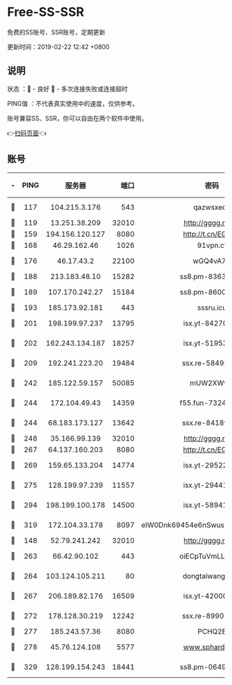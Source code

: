 # Free-SS-SSR

免费的SS账号、SSR账号，定期更新

更新时间：2019-02-22 12:42 +0800

## 说明

状态     ：🙂 - 良好 🙁 - 多次连接失败或连接超时

PING值   ：不代表真实使用中的速度，仅供参考。

账号兼容SS、SSR，你可以自由在两个软件中使用。

👉[扫码页面](https://liesauer.github.io/free-ss-ssr.github.io/)👈

## 账号

|-|PING|服务器|端口|密码|加密方式|区域|
|:----:|:----:|:-----:|-----:|:----:|:----:|:----:|
|🙂|117|104.215.3.176|543|qazwsxedc|aes-256-gcm|JP|
|🙂|119|13.251.38.209|32010|http://gggg.rocks|chacha20|SG|
|🙂|159|194.156.120.127|8080|http://t.cn/EGJIyrl|rc4-md5|RU|
|🙂|168|46.29.162.46|1026|91vpn.cf|rc4-md5|RU|
|🙂|176|46.17.43.2|22100|wGQ4vA7D|aes-256-gcm|RU|
|🙂|188|213.183.48.10|15282|ss8.pm-83634302|rc4-md5|RU|
|🙂|189|107.170.242.27|15184|ss8.pm-86005038|aes-256-cfb|US|
|🙂|193|185.173.92.181|443|sssru.icu|rc4-md5|RU|
|🙂|201|198.199.97.237|13795|isx.yt-84270980|aes-256-cfb|US|
|🙂|202|162.243.134.187|18257|isx.yt-51953199|aes-256-cfb|US|
|🙂|209|192.241.223.20|19484|ssx.re-58495020|aes-256-cfb|US|
|🙂|242|185.122.59.157|50085|mUW2XWw8|aes-256-cfb|GB|
|🙂|244|172.104.49.43|14359|f55.fun-73245889|aes-256-cfb|SG|
|🙂|244|68.183.173.127|13642|ssx.re-84189267|aes-256-cfb|US|
|🙂|248|35.166.99.139|32010|http://gggg.rocks|chacha20|US|
|🙂|267|64.137.160.203|8080|http://t.cn/EGJIyrl|rc4-md5|CA|
|🙂|269|159.65.133.204|14774|isx.yt-29522015|aes-256-cfb|SG|
|🙂|275|128.199.97.239|11557|isx.yt-29441916|aes-256-cfb|SG|
|🙂|294|198.199.100.178|14500|isx.yt-58941440|aes-256-cfb|US|
|🙂|319|172.104.33.178|8097|eIW0Dnk69454e6nSwuspv9DmS201tQ0D|aes-256-cfb|SG|
|🙂|148|52.79.241.242|32010|http://gggg.rocks|chacha20|KR|
|🙂|263|66.42.90.102|443|oiECpTuVmLLxk4Ts|aes-256-cfb|US|
|🙂|264|103.124.105.211|80|dongtaiwang.com|aes-256-cfb|US|
|🙂|267|206.189.82.176|16509|isx.yt-42000315|aes-256-cfb|SG|
|🙂|272|178.128.30.219|12242|ssx.re-89901367|aes-256-cfb|SG|
|🙂|277|185.243.57.36|8080|PCHQ2E|rc4-md5|US|
|🙂|278|45.76.124.108|5577|www.sphard.com|aes-256-cfb|AU|
|🙁|329|128.199.154.243|18441|ss8.pm-06496894|aes-256-cfb|SG|
